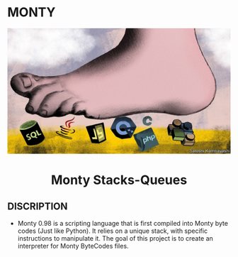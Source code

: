  # MONTY

<p align="center">
  
   <img src="monty.jpg" width="600\"/>
      
   <br>
	  
<h1><p align="center"> Monty Stacks-Queues </h></p></font>
	      
  ## DISCRIPTION

*  Monty 0.98 is a scripting language that is first compiled into Monty byte codes (Just like Python). It relies on a unique stack, with specific instructions to manipulate it. The goal of this project is to create an interpreter for Monty ByteCodes files.
